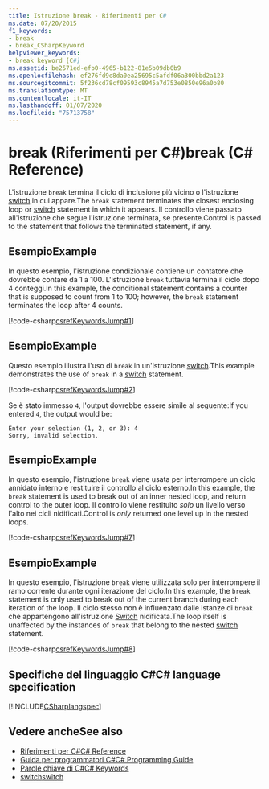 ```yaml
---
title: Istruzione break - Riferimenti per C#
ms.date: 07/20/2015
f1_keywords:
- break
- break_CSharpKeyword
helpviewer_keywords:
- break keyword [C#]
ms.assetid: be2571ed-efb0-4965-b122-81e5b09db0b9
ms.openlocfilehash: ef276fd9e8da0ea25695c5afdf06a300bbd2a123
ms.sourcegitcommit: 5f236cd78cf09593c8945a7d753e0850e96a0b80
ms.translationtype: MT
ms.contentlocale: it-IT
ms.lasthandoff: 01/07/2020
ms.locfileid: "75713758"
---
```

# <a name="break-c-reference"></a><span data-ttu-id="09e54-102">break (Riferimenti per C#)</span><span class="sxs-lookup"><span data-stu-id="09e54-102">break (C# Reference)</span></span>

<span data-ttu-id="09e54-103">L'istruzione `break` termina il ciclo di inclusione più vicino o l'istruzione [switch](./switch.md) in cui appare.</span><span class="sxs-lookup"><span data-stu-id="09e54-103">The `break` statement terminates the closest enclosing loop or [switch](./switch.md) statement in which it appears.</span></span> <span data-ttu-id="09e54-104">Il controllo viene passato all'istruzione che segue l'istruzione terminata, se presente.</span><span class="sxs-lookup"><span data-stu-id="09e54-104">Control is passed to the statement that follows the terminated statement, if any.</span></span>

## <a name="example"></a><span data-ttu-id="09e54-105">Esempio</span><span class="sxs-lookup"><span data-stu-id="09e54-105">Example</span></span>

<span data-ttu-id="09e54-106">In questo esempio, l'istruzione condizionale contiene un contatore che dovrebbe contare da 1 a 100. L'istruzione `break` tuttavia termina il ciclo dopo 4 conteggi.</span><span class="sxs-lookup"><span data-stu-id="09e54-106">In this example, the conditional statement contains a counter that is supposed to count from 1 to 100; however, the `break` statement terminates the loop after 4 counts.</span></span>

[!code-csharp[csrefKeywordsJump#1](~/samples/snippets/csharp/VS_Snippets_VBCSharp/csrefKeywordsJump/CS/csrefKeywordsJump.cs#1)]

## <a name="example"></a><span data-ttu-id="09e54-107">Esempio</span><span class="sxs-lookup"><span data-stu-id="09e54-107">Example</span></span>

<span data-ttu-id="09e54-108">Questo esempio illustra l'uso di `break` in un'istruzione [switch](./switch.md).</span><span class="sxs-lookup"><span data-stu-id="09e54-108">This example demonstrates the use of `break` in a [switch](./switch.md) statement.</span></span>

[!code-csharp[csrefKeywordsJump#2](~/samples/snippets/csharp/VS_Snippets_VBCSharp/csrefKeywordsJump/CS/csrefKeywordsJump.cs#2)]

<span data-ttu-id="09e54-109">Se è stato immesso `4`, l'output dovrebbe essere simile al seguente:</span><span class="sxs-lookup"><span data-stu-id="09e54-109">If you entered `4`, the output would be:</span></span>

```console
Enter your selection (1, 2, or 3): 4
Sorry, invalid selection.
```

## <a name="example"></a><span data-ttu-id="09e54-110">Esempio</span><span class="sxs-lookup"><span data-stu-id="09e54-110">Example</span></span>

<span data-ttu-id="09e54-111">In questo esempio, l'istruzione `break` viene usata per interrompere un ciclo annidato interno e restituire il controllo al ciclo esterno.</span><span class="sxs-lookup"><span data-stu-id="09e54-111">In this example, the `break` statement is used to break out of an inner nested loop, and return control to the outer loop.</span></span> <span data-ttu-id="09e54-112">Il controllo viene restituito _solo_ un livello verso l'alto nei cicli nidificati.</span><span class="sxs-lookup"><span data-stu-id="09e54-112">Control is _only_ returned one level up in the nested loops.</span></span>

[!code-csharp[csrefKeywordsJump#7](~/samples/snippets/csharp/VS_Snippets_VBCSharp/csrefKeywordsJump/CS/csrefKeywordsJump.cs#7)]

## <a name="example"></a><span data-ttu-id="09e54-113">Esempio</span><span class="sxs-lookup"><span data-stu-id="09e54-113">Example</span></span>

<span data-ttu-id="09e54-114">In questo esempio, l'istruzione `break` viene utilizzata solo per interrompere il ramo corrente durante ogni iterazione del ciclo.</span><span class="sxs-lookup"><span data-stu-id="09e54-114">In this example, the `break` statement is only used to break out of the current branch during each iteration of the loop.</span></span> <span data-ttu-id="09e54-115">Il ciclo stesso non è influenzato dalle istanze di `break` che appartengono all'istruzione [Switch](./switch.md) nidificata.</span><span class="sxs-lookup"><span data-stu-id="09e54-115">The loop itself is unaffected by the instances of `break` that belong to the nested [switch](./switch.md) statement.</span></span>

[!code-csharp[csrefKeywordsJump#8](~/samples/snippets/csharp/VS_Snippets_VBCSharp/csrefKeywordsJump/CS/csrefKeywordsJump.cs#8)]

## <a name="c-language-specification"></a><span data-ttu-id="09e54-116">Specifiche del linguaggio C#</span><span class="sxs-lookup"><span data-stu-id="09e54-116">C# language specification</span></span>

[!INCLUDE[CSharplangspec](~/includes/csharplangspec-md.md)]

## <a name="see-also"></a><span data-ttu-id="09e54-117">Vedere anche</span><span class="sxs-lookup"><span data-stu-id="09e54-117">See also</span></span>

- [<span data-ttu-id="09e54-118">Riferimenti per C#</span><span class="sxs-lookup"><span data-stu-id="09e54-118">C# Reference</span></span>](../index.md)
- [<span data-ttu-id="09e54-119">Guida per programmatori C#</span><span class="sxs-lookup"><span data-stu-id="09e54-119">C# Programming Guide</span></span>](../../programming-guide/index.md)
- [<span data-ttu-id="09e54-120">Parole chiave di C#</span><span class="sxs-lookup"><span data-stu-id="09e54-120">C# Keywords</span></span>](./index.md)
- [<span data-ttu-id="09e54-121">switch</span><span class="sxs-lookup"><span data-stu-id="09e54-121">switch</span></span>](./switch.md)
